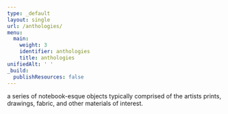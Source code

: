 ```yaml
---
type: _default
layout: single
url: /anthologies/
menu:
  main:
    weight: 3
    identifier: anthologies
    title: anthologies
unifiedAlt: ' '
_build:
  publishResources: false
---
```

a series of notebook-esque objects typically comprised of the artists prints, drawings, fabric, and other materials of interest.
